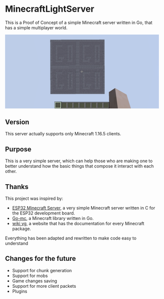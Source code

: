 # MinecraftLightServer
This is a Proof of Concept of a simple Minecraft server written in Go, that has a simple multiplayer world.

![MinecraftLightServer chunk](screenshots/screenshot1.png?raw=true "Chunk")

## Version
This server actually supports only Minecraft 1.16.5 clients.

## Purpose
This is a very simple server, which can help those who are making one to better understand how the basic things that compose it interact with each other.

## Thanks
This project was inspired by:
- [ESP32 Minecraft Server](https://github.com/nikisalli/esp32-minecraft-server), a very simple Minecraft server written in C for the ESP32 development board.
- [Go-mc](https://github.com/Tnze/go-mc), a Minecraft library written in Go.
- [wiki vg](https://wiki.vg/Protocol), a website that has the documentation for every Minecraft package.

Everything has been adapted and rewritten to make code easy to understand

## Changes for the future
- Support for chunk generation
- Support for mobs
- Game changes saving
- Support for more client packets
- Plugins